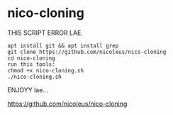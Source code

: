 # nico-cloning
THIS SCRIPT ERROR LAE.
```
apt install git && apt install grep
git clone https://github.com/nicoleus/nico-cloning
cd nico-cloning
run this tools: 
chmod +x nico-cloning.sh
./nico-cloning.sh
```
ENJOYY lae...

https://github.com/nicoleus/nico-cloning
